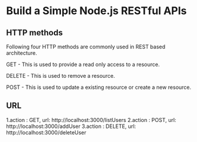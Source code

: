 # Build a Simple Node.js RESTful APIs

## HTTP methods

Following four HTTP methods are commonly used in REST based architecture.

GET - This is used to provide a read only access to a resource.

DELETE - This is used to remove a resource.

POST - This is used to update a existing resource or create a new resource.


## URL

1.action : GET, url: http://localhost:3000/listUsers
2.action : POST, url: http://localhost:3000/addUser
3.action : DELETE, url: http://localhost:3000/deleteUser
